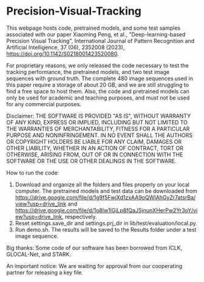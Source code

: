 # Precision-Visual-Tracking
This webpage hosts code, pretrained models, and some test samples associated with our paper Xiaoming Peng, et al., "Deep-learning-based Precision Visual Tracking", International Journal of Pattern Recognition and Artificial Intelligence, 37 (06), 2352008 (2023), https://doi.org/10.1142/S0218001423520080. 

For proprietary reasons, we only released the code necessary to test the tracking performance, the pretrained models, and two test image sequences with ground truth. The complete 480 image sequences used in this paper require a storage of about 20 GB, and we are still struggling to find a free space to host them. Also, the code and pretrained models can only be used for academic and teaching purposes, and must not be used for any commercial purposes.  

Disclaimer: THE SOFTWARE IS PROVIDED "AS IS", WITHOUT WARRANTY OF ANY KIND, EXPRESS OR IMPLIED, INCLUDING BUT NOT LIMITED TO THE WARRANTIES OF MERCHANTABILITY, FITNESS FOR A PARTICULAR PURPOSE AND NONINFRINGEMENT. IN NO EVENT SHALL THE AUTHORS OR COPYRIGHT HOLDERS BE LIABLE FOR ANY CLAIM, DAMAGES OR OTHER LIABILITY, WHETHER IN AN ACTION OF CONTRACT, TORT OR OTHERWISE, ARISING FROM, OUT OF OR IN CONNECTION WITH THE SOFTWARE OR THE USE OR OTHER DEALINGS IN THE SOFTWARE.

How to run the code: 
1) Download and organize all the folders and files properly on your local computer. The pretrained models and test data can be downloaded from https://drive.google.com/file/d/1g9f5FwjXd1zxAA9oQWIAhGvZr7atsrBa/view?usp=drive_link and https://drive.google.com/file/d/1o8lw1lGjLp8fQaJSjnunXHerPw2Yr3oY/view?usp=drive_link, respectively.
2) Reset settings.save_dir and settings.prj_dir in lib/test/evaluation/local.py.
3) Run demo.sh. The results will be saved to the Results folder under a test image sequence.

Big thanks: Some code of our software has been borrowed from ICLK, GLOCAL-Net, and STARK. 

An important notice: We are waiting for approval from our cooperating partner for releasing a key file.  


